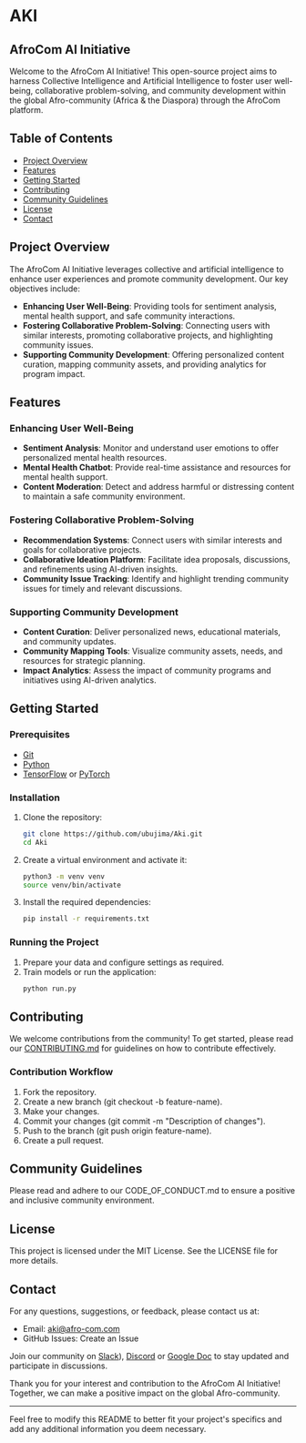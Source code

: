 # AKI
## AfroCom AI Initiative

Welcome to the AfroCom AI Initiative! This open-source project aims to harness Collective Intelligence and Artificial Intelligence to foster user well-being, collaborative problem-solving, and community development within the global Afro-community (Africa & the Diaspora) through the AfroCom platform.

## Table of Contents
- [Project Overview](#project-overview)
- [Features](#features)
- [Getting Started](#getting-started)
- [Contributing](#contributing)
- [Community Guidelines](#community-guidelines)
- [License](#license)
- [Contact](#contact)

## Project Overview

The AfroCom AI Initiative leverages collective and artificial intelligence to enhance user experiences and promote community development. 
Our key objectives include:

- **Enhancing User Well-Being**: Providing tools for sentiment analysis, mental health support, and safe community interactions.
- **Fostering Collaborative Problem-Solving**: Connecting users with similar interests, promoting collaborative projects, and highlighting community issues.
- **Supporting Community Development**: Offering personalized content curation, mapping community assets, and providing analytics for program impact.

## Features

### Enhancing User Well-Being
- **Sentiment Analysis**: Monitor and understand user emotions to offer personalized mental health resources.
- **Mental Health Chatbot**: Provide real-time assistance and resources for mental health support.
- **Content Moderation**: Detect and address harmful or distressing content to maintain a safe community environment.

### Fostering Collaborative Problem-Solving
- **Recommendation Systems**: Connect users with similar interests and goals for collaborative projects.
- **Collaborative Ideation Platform**: Facilitate idea proposals, discussions, and refinements using AI-driven insights.
- **Community Issue Tracking**: Identify and highlight trending community issues for timely and relevant discussions.

### Supporting Community Development
- **Content Curation**: Deliver personalized news, educational materials, and community updates.
- **Community Mapping Tools**: Visualize community assets, needs, and resources for strategic planning.
- **Impact Analytics**: Assess the impact of community programs and initiatives using AI-driven analytics.

## Getting Started

### Prerequisites
- [Git](https://git-scm.com/)
- [Python](https://www.python.org/)
- [TensorFlow](https://www.tensorflow.org/) or [PyTorch](https://pytorch.org/)

### Installation
1. Clone the repository:
   ```bash
   git clone https://github.com/ubujima/Aki.git
   cd Aki

2. Create a virtual environment and activate it:
   ```bash
   python3 -m venv venv
   source venv/bin/activate

3. Install the required dependencies:
   ```bash
   pip install -r requirements.txt

### Running the Project
1. Prepare your data and configure settings as required.
2. Train models or run the application:
   ```bash
   python run.py

## Contributing
We welcome contributions from the community! To get started, please read our [CONTRIBUTING.md](CONTRIBUTING.md) for guidelines on how to contribute effectively.

### Contribution Workflow
1. Fork the repository.
2. Create a new branch (git checkout -b feature-name).
3. Make your changes.
4. Commit your changes (git commit -m "Description of changes").
5. Push to the branch (git push origin feature-name).
6. Create a pull request.

## Community Guidelines
Please read and adhere to our CODE_OF_CONDUCT.md to ensure a positive and inclusive community environment.

## License
This project is licensed under the MIT License. See the LICENSE file for more details.

## Contact
For any questions, suggestions, or feedback, please contact us at:

- Email: aki@afro-com.com
- GitHub Issues: Create an Issue

Join our community on [Slack](https://join.slack.com/t/afrocom-aki/shared_invite/zt-2jod3gehx-mWKfdZsSMFHPzpf0XF6c0A)), [Discord](https://discord.gg/paa6g4SM2C) or [Google Doc](https://docs.google.com/document/d/19ING4nTiF3RLNzbiYm2-JcAzGhmVC3dparnDpbLL0zQ/edit?usp=sharing) to stay updated and participate in discussions.

Thank you for your interest and contribution to the AfroCom AI Initiative! Together, we can make a positive impact on the global Afro-community.

-------------------------------------------------------------------------------------------------------------------------------------------------


Feel free to modify this README to better fit your project's specifics and add any additional information you deem necessary.

  
